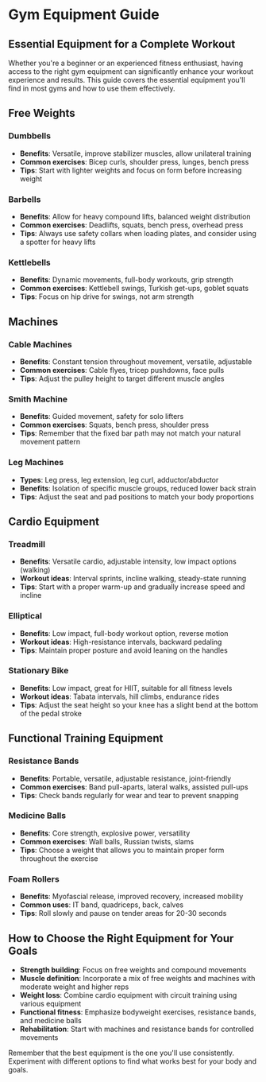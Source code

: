 # Gym Equipment Guide

## Essential Equipment for a Complete Workout

Whether you're a beginner or an experienced fitness enthusiast, having access to the right gym equipment can significantly enhance your workout experience and results. This guide covers the essential equipment you'll find in most gyms and how to use them effectively.

## Free Weights

### Dumbbells
- **Benefits**: Versatile, improve stabilizer muscles, allow unilateral training
- **Common exercises**: Bicep curls, shoulder press, lunges, bench press
- **Tips**: Start with lighter weights and focus on form before increasing weight

### Barbells
- **Benefits**: Allow for heavy compound lifts, balanced weight distribution
- **Common exercises**: Deadlifts, squats, bench press, overhead press
- **Tips**: Always use safety collars when loading plates, and consider using a spotter for heavy lifts

### Kettlebells
- **Benefits**: Dynamic movements, full-body workouts, grip strength
- **Common exercises**: Kettlebell swings, Turkish get-ups, goblet squats
- **Tips**: Focus on hip drive for swings, not arm strength

## Machines

### Cable Machines
- **Benefits**: Constant tension throughout movement, versatile, adjustable
- **Common exercises**: Cable flyes, tricep pushdowns, face pulls
- **Tips**: Adjust the pulley height to target different muscle angles

### Smith Machine
- **Benefits**: Guided movement, safety for solo lifters
- **Common exercises**: Squats, bench press, shoulder press
- **Tips**: Remember that the fixed bar path may not match your natural movement pattern

### Leg Machines
- **Types**: Leg press, leg extension, leg curl, adductor/abductor
- **Benefits**: Isolation of specific muscle groups, reduced lower back strain
- **Tips**: Adjust the seat and pad positions to match your body proportions

## Cardio Equipment

### Treadmill
- **Benefits**: Versatile cardio, adjustable intensity, low impact options (walking)
- **Workout ideas**: Interval sprints, incline walking, steady-state running
- **Tips**: Start with a proper warm-up and gradually increase speed and incline

### Elliptical
- **Benefits**: Low impact, full-body workout option, reverse motion
- **Workout ideas**: High-resistance intervals, backward pedaling
- **Tips**: Maintain proper posture and avoid leaning on the handles

### Stationary Bike
- **Benefits**: Low impact, great for HIIT, suitable for all fitness levels
- **Workout ideas**: Tabata intervals, hill climbs, endurance rides
- **Tips**: Adjust the seat height so your knee has a slight bend at the bottom of the pedal stroke

## Functional Training Equipment

### Resistance Bands
- **Benefits**: Portable, versatile, adjustable resistance, joint-friendly
- **Common exercises**: Band pull-aparts, lateral walks, assisted pull-ups
- **Tips**: Check bands regularly for wear and tear to prevent snapping

### Medicine Balls
- **Benefits**: Core strength, explosive power, versatility
- **Common exercises**: Wall balls, Russian twists, slams
- **Tips**: Choose a weight that allows you to maintain proper form throughout the exercise

### Foam Rollers
- **Benefits**: Myofascial release, improved recovery, increased mobility
- **Common uses**: IT band, quadriceps, back, calves
- **Tips**: Roll slowly and pause on tender areas for 20-30 seconds

## How to Choose the Right Equipment for Your Goals

- **Strength building**: Focus on free weights and compound movements
- **Muscle definition**: Incorporate a mix of free weights and machines with moderate weight and higher reps
- **Weight loss**: Combine cardio equipment with circuit training using various equipment
- **Functional fitness**: Emphasize bodyweight exercises, resistance bands, and medicine balls
- **Rehabilitation**: Start with machines and resistance bands for controlled movements

Remember that the best equipment is the one you'll use consistently. Experiment with different options to find what works best for your body and goals.
